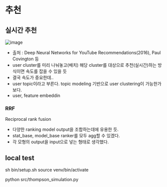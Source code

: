 # 추천

## 실시간 추천
![image](https://github.com/rainconnection/recommend/assets/130852983/dee765e3-5410-4fa4-9349-82a224dc45b2)
* 출처 : Deep Neural Networks for YouTube Recommendations(2016), Paul Covington 등
* user cluster를 미리 나눠놓고(배치) 해당 cluster를 대상으로 추천(실시간)하는 방식이면 속도를 잡을 수 있을 듯
* 결국 속도가 중요한데..
* user topic이라고 부른다. topic modeling 기반으로 user clustering이 가능한가보다.
* user, feature embeddin

### RRF
Reciprocal rank fusion
* 다양한 ranking model output을 조합하는데에 유용한 듯.
* stat_base, model_base ranker를 모두 agg할 수 있겠다.
* 각 모형의 output을 input으로 넣는 형태로 생각했다.

## local test
sh bin/setup.sh
source venv/bin/activate

python src/thompson_simulation.py